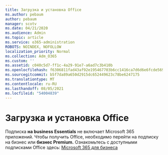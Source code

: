 ```yaml
---
title: Загрузка и установка Office
ms.author: pebaum
author: pebaum
manager: scotv
ms.date: 04/21/2020
ms.audience: Admin
ms.topic: article
ms.service: o365-administration
ROBOTS: NOINDEX, NOFOLLOW
localization_priority: Normal
ms.collection: Adm_O365
ms.custom: ''
ms.assetid: c040c5d7-ff1c-4a29-91e7-a6ad7c3b410b
ms.openlocfilehash: f6306811fad43af92e195467703b6cc1416ca7d6d6e6fcde56901e895f8c8239
ms.sourcegitcommit: b5f7da89a650d2915dc652449623c78be6247175
ms.translationtype: MT
ms.contentlocale: ru-RU
ms.lasthandoff: 08/05/2021
ms.locfileid: "54004839"
---
```

# <a name="download-and-install-office"></a>Загрузка и установка Office

Подписка **на business Essentials** не включает Microsoft 365 приложений. Чтобы получить Office, необходимо перейти на подписку  на бизнес или **бизнес Premium.** Ознакомьтесь с доступными подписками Office здесь: [Microsoft 365 для бизнеса](https://products.office.com/compare-all-microsoft-office-products?tab=2)
  

